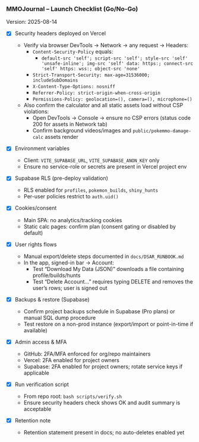 ### MMOJournal – Launch Checklist (Go/No-Go)

Version: 2025-08-14

- [x] Security headers deployed on Vercel
  - Verify via browser DevTools → Network → any request → Headers:
    - `Content-Security-Policy` equals:
      - `default-src 'self'; script-src 'self'; style-src 'self' 'unsafe-inline'; img-src 'self' data: https:; connect-src 'self' https: wss:; object-src 'none'`
    - `Strict-Transport-Security: max-age=31536000; includeSubDomains`
    - `X-Content-Type-Options: nosniff`
    - `Referrer-Policy: strict-origin-when-cross-origin`
    - `Permissions-Policy: geolocation=(), camera=(), microphone=()`
  - Also confirm the calculator and all static assets load without CSP violations:
    - Open DevTools → Console → ensure no CSP errors (status code 200 for assets in Network tab)
    - Confirm background videos/images and `public/pokemmo-damage-calc` assets render

- [x] Environment variables
  - Client: `VITE_SUPABASE_URL`, `VITE_SUPABASE_ANON_KEY` only
  - Ensure no service-role or secrets are present in Vercel project env

- [x] Supabase RLS (pre-deploy validation)
  - RLS enabled for `profiles`, `pokemon_builds`, `shiny_hunts`
  - Per-user policies restrict to `auth.uid()`

- [x] Cookies/consent
  - Main SPA: no analytics/tracking cookies
  - Static calc pages: confirm plan (consent gating or disabled by default)

- [x] User rights flows
  - Manual export/delete steps documented in `docs/DSAR_RUNBOOK.md`
  - In the app, signed-in bar → Account:
    - Test “Download My Data (JSON)” downloads a file containing profile/builds/hunts
    - Test “Delete Account…” requires typing DELETE and removes the user’s rows; user is signed out

- [x] Backups & restore (Supabase)
  - Confirm project backups schedule in Supabase (Pro plans) or manual SQL dump procedure
  - Test restore on a non-prod instance (export/import or point-in-time if available)

- [x] Admin access & MFA
  - GitHub: 2FA/MFA enforced for org/repo maintainers
  - Vercel: 2FA enabled for project owners
  - Supabase: 2FA enabled for project owners; rotate service keys if applicable

- [x] Run verification script
  - From repo root: `bash scripts/verify.sh`
  - Ensure security headers check shows OK and audit summary is acceptable

- [x] Retention note
  - Retention statement present in docs; no auto-deletes enabled yet


